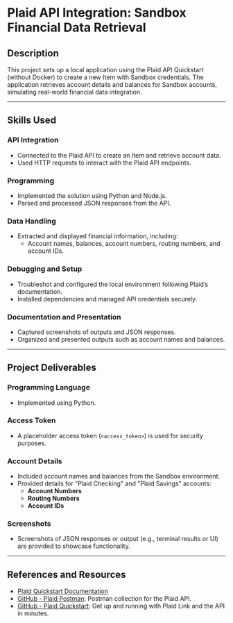 # **Plaid API Integration: Sandbox Financial Data Retrieval**

## **Description**  
This project sets up a local application using the Plaid API Quickstart (without Docker) to create a new Item with Sandbox credentials. The application retrieves account details and balances for Sandbox accounts, simulating real-world financial data integration.

---

## **Skills Used**

### **API Integration**  
- Connected to the Plaid API to create an Item and retrieve account data.  
- Used HTTP requests to interact with the Plaid API endpoints.

### **Programming**  
- Implemented the solution using Python and Node.js.  
- Parsed and processed JSON responses from the API.

### **Data Handling**  
- Extracted and displayed financial information, including:  
  - Account names, balances, account numbers, routing numbers, and account IDs.

### **Debugging and Setup**  
- Troubleshot and configured the local environment following Plaid’s documentation.  
- Installed dependencies and managed API credentials securely.

### **Documentation and Presentation**  
- Captured screenshots of outputs and JSON responses.  
- Organized and presented outputs such as account names and balances.

---

## **Project Deliverables**

### **Programming Language**  
- Implemented using Python.

### **Access Token**  
- A placeholder access token (`<access_token>`) is used for security purposes.

### **Account Details**  
- Included account names and balances from the Sandbox environment.  
- Provided details for "Plaid Checking" and "Plaid Savings" accounts:  
  - **Account Numbers**  
  - **Routing Numbers**  
  - **Account IDs**

### **Screenshots**  
- Screenshots of JSON responses or output (e.g., terminal results or UI) are provided to showcase functionality.

---

## **References and Resources**  
- [Plaid Quickstart Documentation](https://plaid.com/docs/quickstart)  
- [GitHub - Plaid Postman](https://github.com/plaid/plaid-postman): Postman collection for the Plaid API.  
- [GitHub - Plaid Quickstart](https://github.com/plaid/quickstart): Get up and running with Plaid Link and the API in minutes.
